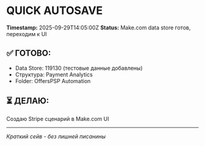 # QUICK AUTOSAVE
**Timestamp:** 2025-09-29T14:05:00Z
**Status:** Make.com data store готов, переходим к UI

## ✅ ГОТОВО:
- Data Store: 119130 (тестовые данные добавлены)
- Структура: Payment Analytics 
- Folder: OffersPSP Automation

## ⏳ ДЕЛАЮ:
Создаю Stripe сценарий в Make.com UI

---
*Краткий сейв - без лишней писанины*